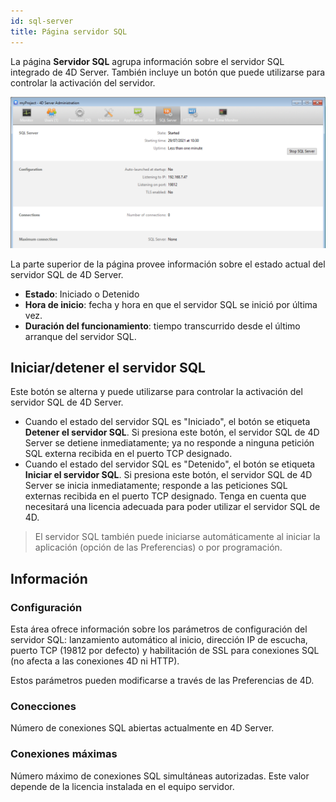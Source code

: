 ```yaml
---
id: sql-server
title: Página servidor SQL
---
```



La página **Servidor SQL** agrupa información sobre el servidor SQL integrado de 4D Server. También incluye un botón que puede utilizarse para controlar la activación del servidor.

![](../assets/en/Admin/server-admin-sql-page.png)


La parte superior de la página provee información sobre el estado actual del servidor SQL de 4D Server.

- **Estado**: Iniciado o Detenido
- **Hora de inicio**: fecha y hora en que el servidor SQL se inició por última vez.
- **Duración del funcionamiento**: tiempo transcurrido desde el último arranque del servidor SQL.

## Iniciar/detener el servidor SQL

Este botón se alterna y puede utilizarse para controlar la activación del servidor SQL de 4D Server.

- Cuando el estado del servidor SQL es "Iniciado", el botón se etiqueta **Detener el servidor SQL**. Si presiona este botón, el servidor SQL de 4D Server se detiene inmediatamente; ya no responde a ninguna petición SQL externa recibida en el puerto TCP designado.
- Cuando el estado del servidor SQL es "Detenido", el botón se etiqueta **Iniciar el servidor SQL**. Si presiona este botón, el servidor SQL de 4D Server se inicia inmediatamente; responde a las peticiones SQL externas recibida en el puerto TCP designado. Tenga en cuenta que necesitará una licencia adecuada para poder utilizar el servidor SQL de 4D.

> El servidor SQL también puede iniciarse automáticamente al iniciar la aplicación (opción de las Preferencias) o por programación.

## Información

### Configuración

Esta área ofrece información sobre los parámetros de configuración del servidor SQL: lanzamiento automático al inicio, dirección IP de escucha, puerto TCP (19812 por defecto) y habilitación de SSL para conexiones SQL (no afecta a las conexiones 4D ni HTTP).

Estos parámetros pueden modificarse a través de las Preferencias de 4D.

### Conecciones

Número de conexiones SQL abiertas actualmente en 4D Server.

### Conexiones máximas

Número máximo de conexiones SQL simultáneas autorizadas. Este valor depende de la licencia instalada en el equipo servidor.
